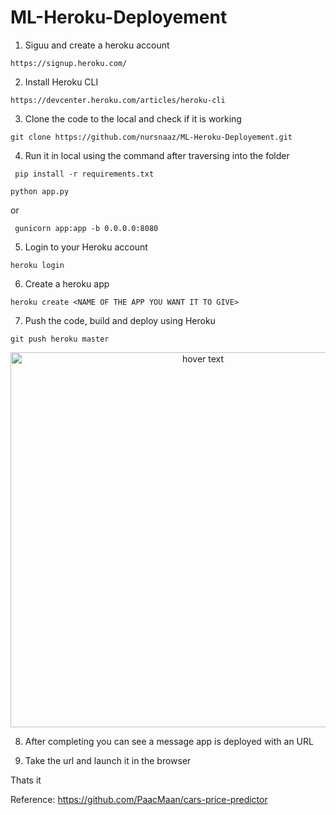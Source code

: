 # ML-Heroku-Deployement


1. Siguu and create a heroku account

```https://signup.heroku.com/```

2. Install Heroku CLI

```https://devcenter.heroku.com/articles/heroku-cli```

3. Clone the code to the local and check if it is working

```git clone https://github.com/nursnaaz/ML-Heroku-Deployement.git```

4. Run it in local using the command after traversing into the folder


``` pip install -r requirements.txt```


```python app.py```

or 

``` gunicorn app:app -b 0.0.0.0:8080```

5. Login to your Heroku account 


```heroku login```

6. Create a heroku app

```heroku create <NAME OF THE APP YOU WANT IT TO GIVE>```

7. Push the code, build and deploy using Heroku

```git push heroku master```


<p align="center">
  <img src="https://github.com/nursnaaz/ML-Heroku-Deployement/blob/master/Screenshot%202020-07-07%20at%202.16.26%20AM.png" width="600" title="hover text">
 
</p>


8. After completing you can see a message app is deployed with an URL

9. Take the url and launch it in the browser

Thats it

Reference:
https://github.com/PaacMaan/cars-price-predictor

